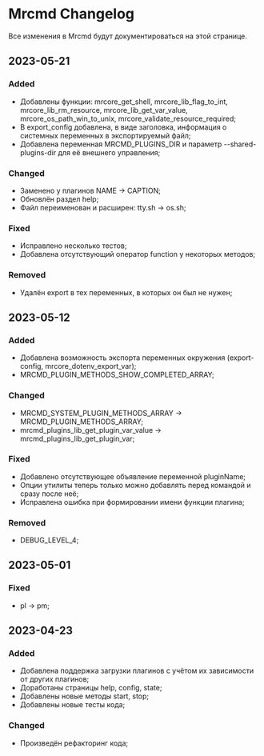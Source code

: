 # Mrcmd Changelog

Все изменения в Mrcmd будут документироваться на этой странице.

## 2023-05-21
### Added
- Добавлены функции: mrcore_get_shell, mrcore_lib_flag_to_int, mrcore_lib_rm_resource, mrcore_lib_get_var_value, mrcore_os_path_win_to_unix, mrcore_validate_resource_required;
- В export_config добавлена, в виде заголовка, информация о системных переменных в экспортируемый файл;
- Добавлена переменная MRCMD_PLUGINS_DIR и параметр --shared-plugins-dir для её внешнего управления;

### Changed
- Заменено у плагинов NAME -> CAPTION;
- Обновлён раздел help;
- Файл переименован и расширен: tty.sh -> os.sh;

### Fixed
- Исправлено несколько тестов;
- Добавлена отсутствующий оператор function у некоторых методов;

### Removed
- Удалён export в тех переменных, в которых он был не нужен;

## 2023-05-12
### Added
- Добавлена возможность экспорта переменных окружения (export-config, mrcore_dotenv_export_var);
- MRCMD_PLUGIN_METHODS_SHOW_COMPLETED_ARRAY;

### Changed
- MRCMD_SYSTEM_PLUGIN_METHODS_ARRAY -> MRCMD_PLUGIN_METHODS_ARRAY;
- mrcmd_plugins_lib_get_plugin_var_value -> mrcmd_plugins_lib_get_plugin_var;

### Fixed
- Добавлено отсутствующее объявление переменной pluginName;
- Опции утилиты теперь только можно добавлять перед командой и сразу после неё;
- Исправлена ошибка при формировании имени функции плагина;

### Removed
- DEBUG_LEVEL_4;

## 2023-05-01
### Fixed
- pl -> pm;

## 2023-04-23
### Added
- Добавлена поддержка загрузки плагинов с учётом их зависимости от других плагинов;
- Доработаны страницы help, config, state;
- Добавлены новые методы start, stop;
- Добавлены новые тесты кода;

### Changed
- Произведён рефакторинг кода;